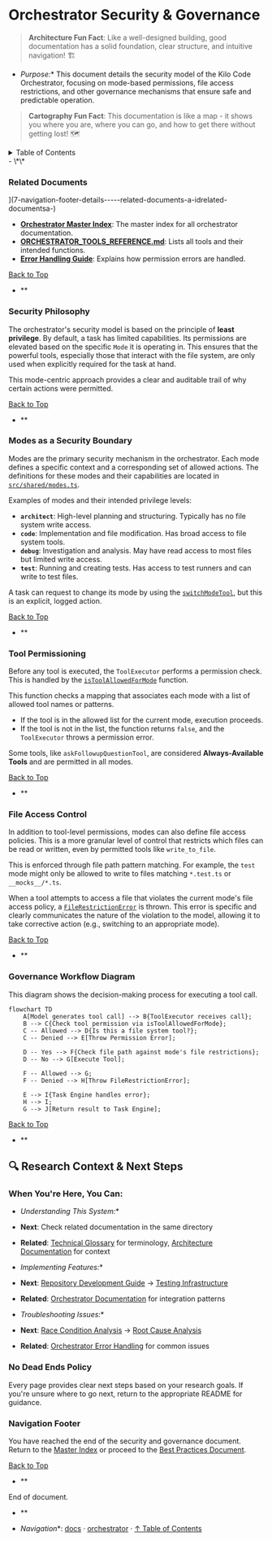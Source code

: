 # Orchestrator Security & Governance

> **Architecture Fun Fact**: Like a well-designed building, good documentation has a solid
foundation, clear structure, and intuitive navigation! 🏗️

- *Purpose:*\* This document details the security model of the Kilo Code Orchestrator, focusing on
  mode-based permissions, file access restrictions, and other governance mechanisms that ensure safe
  and predictable operation.

> **Cartography Fun Fact**: This documentation is like a map - it shows you where you are, where you
> can go, and how to get there without getting lost! 🗺️

<details>
<summary>Table of Contents</summary>
- [1. Related Documents](#related-documents)
- [2. Security Philosophy](#security-philosophy)
- [3. Modes as a Security Boundary](#modes-as-a-security-boundary)
- [4. Tool Permissioning](#tool-permissioning)
- [5. File Access Control](#file-access-control)
- [6. Governance Workflow Diagram](#governance-workflow-diagram)
- \[7. Navigation Footer

</details>
- \*\*

### Related Documents

<a
id="related-documents"></a>]\(7-navigation-footer-details-----related-documents-a-idrelated-documentsa-)

- **[Orchestrator Master Index](../orchestrator/ORCHESTRATOR_INDEX.md)**: The master index for all
orchestrator
  documentation.
- **[ORCHESTRATOR\_TOOLS\_REFERENCE.md](ORCHESTRATOR_TOOLS_REFERENCE.md)**: Lists all tools and
their
  intended functions.
- **[Error Handling Guide](ORCHESTRATOR_ERROR_HANDLING.md)**: Explains how permission
  errors are handled.

[Back to Top](#orchestrator-security--governance)
- \*\*

### Security Philosophy

<a id="security-philosophy"></a>

The orchestrator's security model is based on the principle of **least privilege**. By default, a
task has limited capabilities. Its permissions are elevated based on the specific `Mode` it is
operating in. This ensures that the powerful tools, especially those that interact with the file
system, are only used when explicitly required for the task at hand.

This mode-centric approach provides a clear and auditable trail of why certain actions were
permitted.

[Back to Top](#orchestrator-security--governance)
- \*\*

### Modes as a Security Boundary

<a id="modes-as-a-security-boundary"></a>

Modes are the primary security mechanism in the orchestrator. Each mode defines a specific context
and a corresponding set of allowed actions. The definitions for these modes and their capabilities
are located in [`src/shared/modes.ts`](../../src/shared/modes.ts#L69).

Examples of modes and their intended privilege levels:

- **`architect`**: High-level planning and structuring. Typically has no file system write access.
- **`code`**: Implementation and file modification. Has broad access to file system tools.
- **`debug`**: Investigation and analysis. May have read access to most files but limited write
  access.
- **`test`**: Running and creating tests. Has access to test runners and can write to test files.

A task can request to change its mode by using the
[`switchModeTool`](../../src/core/tools/switchModeTool.ts#L8), but this is an explicit, logged
action.

[Back to Top](#orchestrator-security--governance)
- \*\*

### Tool Permissioning

<a id="tool-permissioning"></a>

Before any tool is executed, the `ToolExecutor` performs a permission check. This is handled by the
[`isToolAllowedForMode`](../../src/shared/modes.ts#L167) function.

This function checks a mapping that associates each mode with a list of allowed tool names or
patterns.
- If the tool is in the allowed list for the current mode, execution proceeds.
- If the tool is not in the list, the function returns `false`, and the `ToolExecutor` throws a
  permission error.

Some tools, like `askFollowupQuestionTool`, are considered **Always-Available Tools** and are
permitted in all modes.

[Back to Top](#orchestrator-security--governance)
- \*\*

### File Access Control

<a id="file-access-control"></a>

In addition to tool-level permissions, modes can also define file access policies. This is a more
granular level of control that restricts which files can be read or written, even by permitted tools
like `write_to_file`.

This is enforced through file path pattern matching. For example, the `test` mode might only be
allowed to write to files matching `*.test.ts` or `__mocks__/*.ts`.

When a tool attempts to access a file that violates the current mode's file access policy, a
[`FileRestrictionError`](../../src/shared/modes.ts#L157) is thrown. This error is specific and
clearly
communicates the nature of the violation to the model, allowing it to take corrective action (e.g.,
switching to an appropriate mode).

[Back to Top](#orchestrator-security--governance)
- \*\*

### Governance Workflow Diagram

<a id="governance-workflow-diagram"></a>

This diagram shows the decision-making process for executing a tool call.

```mermaid
flowchart TD
    A[Model generates tool call] --> B{ToolExecutor receives call};
    B --> C{Check tool permission via isToolAllowedForMode};
    C -- Allowed --> D{Is this a file system tool?};
    C -- Denied --> E[Throw Permission Error];

    D -- Yes --> F{Check file path against mode's file restrictions};
    D -- No --> G[Execute Tool];

    F -- Allowed --> G;
    F -- Denied --> H[Throw FileRestrictionError];

    E --> I{Task Engine handles error};
    H --> I;
    G --> J[Return result to Task Engine];
```

[Back to Top](#orchestrator-security--governance)
- \*\*

## 🔍 Research Context & Next Steps

### When You're Here, You Can:

- *Understanding This System:*\*

- **Next**: Check related documentation in the same directory

- **Related**: [Technical Glossary](../GLOSSARY.md) for terminology,
  [Architecture Documentation](../architecture/README.md) for context

- *Implementing Features:*\*

- **Next**: [Repository Development Guide](../architecture/GETTING_STARTED.md) →
  [Testing Infrastructure](../testing/TESTING_STRATEGY.md)

- **Related**: [Orchestrator Documentation](../orchestrator/README.md) for integration patterns

- *Troubleshooting Issues:*\*

- **Next**: [Race Condition Analysis](../architecture/README.md) →
  [Root Cause Analysis](../architecture/DUPLICATE_API_REQUESTS_ROOT_CAUSE_ANALYSIS.md)

- **Related**: [Orchestrator Error Handling](../orchestrator/ORCHESTRATOR_ERROR_HANDLING.md) for
  common issues

### No Dead Ends Policy

Every page provides clear next steps based on your research goals. If you're unsure where to go
next, return to the appropriate README for guidance.

### Navigation Footer

<a id="navigation-footer"></a>

You have reached the end of the security and governance document. Return to the
[Master Index](../orchestrator/ORCHESTRATOR_INDEX.md) or proceed to the
[Best Practices Document](ORCHESTRATOR_BEST_PRACTICES.md).

[Back to Top](#orchestrator-security--governance)
- \*\*

End of document.
- \*\*

- *Navigation*\*: [docs](../) · [orchestrator](../orchestrator/) ·
  [↑ Table of Contents](#orchestrator-security--governance)
